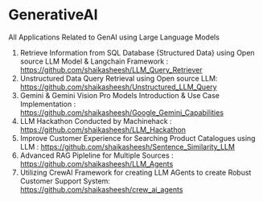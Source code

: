 # GenerativeAI
All Applications Related to GenAI using Large Language Models

1) Retrieve Information from SQL Database {Structured Data} using Open source LLM Model & Langchain Framework : https://github.com/shaikasheesh/LLM_Query_Retriever
2) Unstructured Data Query Retrieval using Open source LLM: https://github.com/shaikasheesh/Unstructured_LLM_Query
3) Gemini & Gemini Vision Pro Models Introduction & Use Case Implementation : https://github.com/shaikasheesh/Google_Gemini_Capabilities
5) LLM Hackathon Conducted by Machinehack : https://github.com/shaikasheesh/LLM_Hackathon
6) Improve Customer Experience for Searching Product Catalogues using LLM : https://github.com/shaikasheesh/Sentence_Similarity_LLM
7) Advanced RAG Pipleline for Multiple Sources : https://github.com/shaikasheesh/LLM_Agents
8) Utilizing CrewAI Framework for creating LLM AGents to create Robust Customer Support System: https://github.com/shaikasheesh/crew_ai_agents
